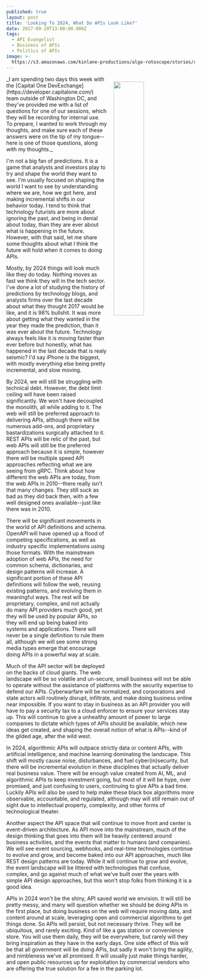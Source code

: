 ```yaml
---
published: true
layout: post
title: 'Looking To 2024, What Do APIs Look Like?'
date: 2017-09-20T13:00:00.000Z
tags:
  - API Evangelist
  - Business of APIs
  - Politics of APIs
image: >-
  https://s3.amazonaws.com/kinlane-productions/algo-rotoscope/stories/redes-fast-flux-623x425_blue_electricity.jpg
---
```

<p><img src="https://s3.amazonaws.com/kinlane-productions/algo-rotoscope/stories/redes-fast-flux-623x425_blue_electricity.jpg" align="right" width="40%" style="padding: 15px;" /></p>
_I am spending two days this week with the [Capital One DevExchange](https://developer.capitalone.com/) team outside of Washington DC, and they've provided me with a list of questions for one of our sessions, which they will be recording for internal use. To prepare, I wanted to work through my thoughts, and make sure each of these answers were on the tip of my tongue--here is one of those questions, along with my thoughts._

I'm not a big fan of predictions. It is a game that analysts and investors play to try and shape the world they want to see. I'm usually focused on shaping the world I want to see by understanding where we are, how we got here, and making incremental shifts in our behavior today. I tend to think that technology futurists are more about ignoring the past, and being in denial about today, than they are ever about what is happening in the future. However, with that said, let me share some thoughts about what I think the future will hold when it comes to doing APIs.

Mostly, by 2024 things will look much like they do today. Nothing moves as fast we think they will in the tech sector. I've done a lot of studying the history of predictions by technology blogs, and analysts firms over the last decade about what they thought 2017 would be like, and it is 98% bullshit. It was more about getting what they wanted in the year they made the prediction, than it was ever about the future. Technology always feels like it is moving faster than ever before but honestly, what has happened in the last decade that is realy seismic? I'd say iPhone is the biggest, with mostly everything else being pretty incremental, and slow moving. 

By 2024, we will still be struggling with technical debt. However, the debt limit ceiling will have been raised significantly. We won't have decoupled the monolith, all while adding to it. The web will still be preferred approach to delivering APIs, although there will be numerous add-ons, and proprietary bastardizations surgically attached to it. REST APIs will be relic of the past, but web APIs will still be the preferred approach because it is simple, however there will be multiple speed API approaches reflecting what we are seeing from gRPC. Think about how different the web APIs are today, from the web APIs in 2010--there really isn't that many changes. They still suck as bad as they did back then, with a few well designed ones available--just like there was in 2010.

There will be significant movements in the world of API definitions and schema. OpenAPI will have opened up a flood of competing specifications, as well as industry specific implementations using those formats. With the mainstream adoption of web APis, the need for common schema, dictionaries, and design patterns will increase. A significant portion of these API definitions will follow the web, reusing existing patterns, and evolving them in meaningful ways. The rest will be proprietary, complex, and not actually do many API providers much good, yet they will be used by popular APIs, so they will end up being baked into systems and applications. There will never be a single definition to rule them all, although we will see some strong media types emerge that encourage doing APIs in a powerful way at scale.

Much of the API sector will be deployed on the backs of cloud giants. The web landscape will be so volatile and un-secure, small business will not be able to operate without the assistance of platforms with the security expertise to defend our APIs. Cyberwarfare will be normalized, and corporations and state actors will routinely disrupt, infiltrate, and make doing business online near impossible. If you want to stay in business as an API provider you will have to pay a security tax to a cloud enforcer to ensure your services stay up. This will continue to give a unhealthy amount of power to large companies to dictate which types of APIs should be available, which new ideas get created, and shaping the overall notion of what is APIs--kind of the gilded age, after the wild west.

In 2024, algorithmic APIs will outpace strictly data or content APIs, with artificial intelligence, and machine learning dominating the landscape. This shift will mostly cause noise, disturbances, and fuel cyber(in)security, but there will be incremental evolution in these disciplines that actually deliver real business value. There will be enough value created from AI, ML, and algorithmic APIs to keep investment going, but most of it will be hype, over promised, and just confusing to users, continuing to give APIs a bad time. Luckily APIs will also be used to help make these black box algorithms more observable, accountable, and regulated, although may will still remain out of sight due to intellectual property, complexity, and other forms of technological theater.

Another aspect the API space that will continue to move front and center is event-driven architecture. As API move into the mainstream, much of the design thinking that goes into them will be heavily centered around business activities, and the events that matter to humans (and companies). We will see event sourcing, webhooks, and real-time technologies continue to evolve and grow, and become baked into our API approaches, much like REST design patterns are today. While it will continue to grow and evolve, the event landscape will be littered with technologies that confuse, complex, and go against much of what we've built over the years with simple API design approaches, but this won't stop folks from thinking it is a good idea.

APIs in 2024 won't be the shiny, API saved world we envision. It will still be pretty messy, and many will question whether we should be doing APIs in the first place, but doing business on the web will require moving data, and content around at scale, leveraging open and commercial algorithms to get things done. So APIs will persist, but not necessary thrive. They will be ubiquitous, and rarely exciting. Kind of like a gas station or convenience store. You will use them daily, they will be everywhere, but rarely will they bring inspiration as they have in the early days. One side effect of this will be that all government will be doing APis, but sadly it won't bring the agility, and nimbleness we've all promised. It will usually just make things harder, and open public resources up for exploitation by commercial vendors who are offering the true solution for a fee in the parking lot.
